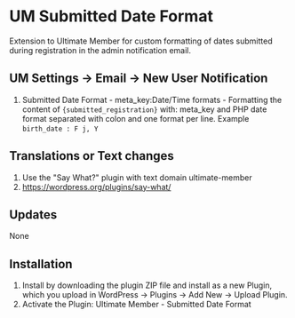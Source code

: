 # UM Submitted Date Format
Extension to Ultimate Member for custom formatting of dates submitted during registration in the admin notification email.

## UM Settings -> Email ->  New User Notification
1. Submitted Date Format - meta_key:Date/Time formats - Formatting the content of <code>{submitted_registration}</code> with: meta_key and PHP date format separated with colon and one format per line. Example <code>birth_date : F j, Y</code>

## Translations or Text changes
1. Use the "Say What?" plugin with text domain ultimate-member
2. https://wordpress.org/plugins/say-what/

## Updates
None

## Installation
1. Install by downloading the plugin ZIP file and install as a new Plugin, which you upload in WordPress -> Plugins -> Add New -> Upload Plugin.
2. Activate the Plugin: Ultimate Member - Submitted Date Format

